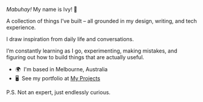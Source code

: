 
<i>Mabuhay!</i> My name is Ivy! 👋 

A collection of things I’ve built – all grounded in my design, writing, and tech experience.

I draw inspiration from daily life and conversations.

I’m constantly learning as I go, experimenting, making mistakes, and figuring out how to build things that are actually useful.

* 🌍  I'm based in Melbourne, Australia
* 🖥️  See my portfolio at [My Projects](http://ifiecas.com/projects/)

P.S. Not an expert, just endlessly curious.
